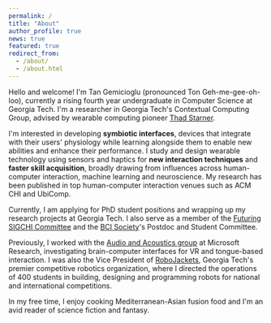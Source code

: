 ```yaml
---
permalink: /
title: "About"
author_profile: true
news: true
featured: true
redirect_from: 
  - /about/
  - /about.html
---
```


Hello and welcome! I'm Tan Gemicioglu (pronounced Ton Geh-me-gee-oh-loo), currently a rising fourth year undergraduate in Computer Science at Georgia Tech. I'm a researcher in Georgia Tech's Contextual Computing Group, advised by wearable computing pioneer [Thad Starner](https://www.cc.gatech.edu/home/thad/index.htm). 

I'm interested in developing **symbiotic interfaces**, devices that integrate with their users' physiology while learning alongside them to enable new abilities and enhance their performance. I study and design wearable technology using sensors and haptics for **new interaction techniques** and **faster skill acquisition**, broadly drawing from influences across human-computer interaction, machine learning and neuroscience. My research has been published in top human-computer interaction venues such as ACM CHI and UbiComp.

Currently, I am applying for PhD student positions and wrapping up my research projects at Georgia Tech. I also serve as a member of the [Futuring SIGCHI Committee](https://sigchi.org/people/committees/#futuring-sigchi-committee) and the [BCI Society](https://bcisociety.org/)'s Postdoc and Student Committee. 

Previously, I worked with the [Audio and Acoustics group](https://www.microsoft.com/en-us/research/group/audio-and-acoustics-research-group/) at Microsoft Research, investigating brain-computer interfaces for VR and tongue-based interaction. I was also the Vice President of [RoboJackets](https://robojackets.org/), Georgia Tech's premier competitive robotics organization, where I directed the operations of 400 students in building, designing and programming robots for national and international competitions.

In my free time, I enjoy cooking Mediterranean-Asian fusion food and I'm an avid reader of science fiction and fantasy.